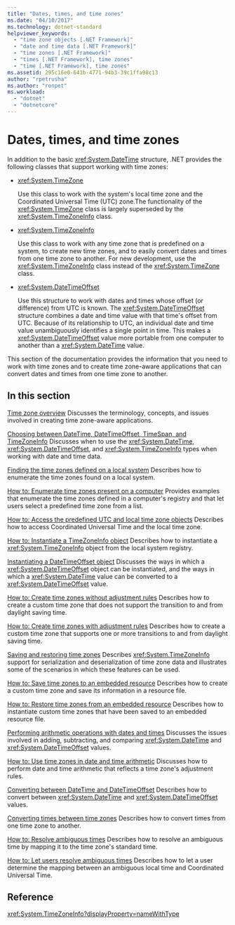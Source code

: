 ```yaml
---
title: "Dates, times, and time zones"
ms.date: "04/10/2017"
ms.technology: dotnet-standard
helpviewer_keywords: 
  - "time zone objects [.NET Framework]"
  - "date and time data [.NET Framework]"
  - "time zones [.NET Framework]"
  - "times [.NET Framework], time zones"
  - "time [.NET Framework], time zones"
ms.assetid: 295c16e0-641b-4771-94b3-39c1ffa98c13
author: "rpetrusha"
ms.author: "ronpet"
ms.workload: 
  - "dotnet"
  - "dotnetcore"
---
```

# Dates, times, and time zones

In addition to the basic <xref:System.DateTime> structure, .NET provides the following classes that support working with time zones:

* <xref:System.TimeZone>

  Use this class to work with the system's local time zone and the Coordinated Universal Time (UTC) zone.The functionality of the <xref:System.TimeZone> class is largely superseded by the <xref:System.TimeZoneInfo> class.

* <xref:System.TimeZoneInfo>

  Use this class to work with any time zone that is predefined on a system, to create new time zones, and to easily convert dates and times from one time zone to another. For new development, use the <xref:System.TimeZoneInfo> class instead of the <xref:System.TimeZone> class.

* <xref:System.DateTimeOffset>

  Use this structure to work with dates and times whose offset (or difference) from UTC is known. The <xref:System.DateTimeOffset> structure combines a date and time value with that time's offset from UTC. Because of its relationship to UTC, an individual date and time value unambiguously identifies a single point in time. This makes a <xref:System.DateTimeOffset> value more portable from one computer to another than a <xref:System.DateTime> value.

This section of the documentation provides the information that you need to work with time zones and to create time zone-aware applications that can convert dates and times from one time zone to another.

## In this section

[Time zone overview](../../../docs/standard/datetime/time-zone-overview.md)
 Discusses the terminology, concepts, and issues involved in creating time zone-aware applications.

[Choosing between DateTime, DateTimeOffset, TimeSpan, and TimeZoneInfo](../../../docs/standard/datetime/choosing-between-datetime.md)
 Discusses when to use the <xref:System.DateTime>, <xref:System.DateTimeOffset>, and <xref:System.TimeZoneInfo> types when working with date and time data.

[Finding the time zones defined on a local system](../../../docs/standard/datetime/finding-the-time-zones-on-local-system.md)
 Describes how to enumerate the time zones found on a local system.

[How to: Enumerate time zones present on a computer](../../../docs/standard/datetime/enumerate-time-zones.md)
 Provides examples that enumerate the time zones defined in a computer's registry and that let users select a predefined time zone from a list.

[How to: Access the predefined UTC and local time zone objects](../../../docs/standard/datetime/access-utc-and-local.md)
 Describes how to access Coordinated Universal Time and the local time zone.

[How to: Instantiate a TimeZoneInfo object](../../../docs/standard/datetime/instantiate-time-zone-info.md)
 Describes how to instantiate a <xref:System.TimeZoneInfo> object from the local system registry.

[Instantiating a DateTimeOffset object](../../../docs/standard/datetime/instantiating-a-datetimeoffset-object.md)
 Discusses the ways in which a <xref:System.DateTimeOffset> object can be instantiated, and the ways in which a <xref:System.DateTime> value can be converted to a <xref:System.DateTimeOffset> value.

[How to: Create time zones without adjustment rules](../../../docs/standard/datetime/create-time-zones-without-adjustment-rules.md)
 Describes how to create a custom time zone that does not support the transition to and from daylight saving time.

[How to: Create time zones with adjustment rules](../../../docs/standard/datetime/create-time-zones-with-adjustment-rules.md)
 Describes how to create a custom time zone that supports one or more transitions to and from daylight saving time.

[Saving and restoring time zones](../../../docs/standard/datetime/saving-and-restoring-time-zones.md)
 Describes <xref:System.TimeZoneInfo> support for serialization and deserialization of time zone data and illustrates some of the scenarios in which these features can be used.

[How to: Save time zones to an embedded resource](../../../docs/standard/datetime/save-time-zones-to-an-embedded-resource.md)
 Describes how to create a custom time zone and save its information in a resource file.

[How to: Restore time zones from an embedded resource](../../../docs/standard/datetime/restore-time-zones-from-an-embedded-resource.md)
 Describes how to instantiate custom time zones that have been saved to an embedded resource file.

[Performing arithmetic operations with dates and times](../../../docs/standard/datetime/performing-arithmetic-operations.md)
 Discusses the issues involved in adding, subtracting, and comparing <xref:System.DateTime> and <xref:System.DateTimeOffset> values.

[How to: Use time zones in date and time arithmetic](../../../docs/standard/datetime/use-time-zones-in-arithmetic.md)
 Discusses how to perform date and time arithmetic that reflects a time zone's adjustment rules.

[Converting between DateTime and DateTimeOffset](../../../docs/standard/datetime/converting-between-datetime-and-offset.md)
 Describes how to convert between <xref:System.DateTime> and <xref:System.DateTimeOffset> values.

[Converting times between time zones](../../../docs/standard/datetime/converting-between-time-zones.md)
 Describes how to convert times from one time zone to another.

[How to: Resolve ambiguous times](../../../docs/standard/datetime/resolve-ambiguous-times.md)
 Describes how to resolve an ambiguous time by mapping it to the time zone's standard time.

[How to: Let users resolve ambiguous times](../../../docs/standard/datetime/let-users-resolve-ambiguous-times.md)
 Describes how to let a user determine the mapping between an ambiguous local time and Coordinated Universal Time.

## Reference

<xref:System.TimeZoneInfo?displayProperty=nameWithType>

